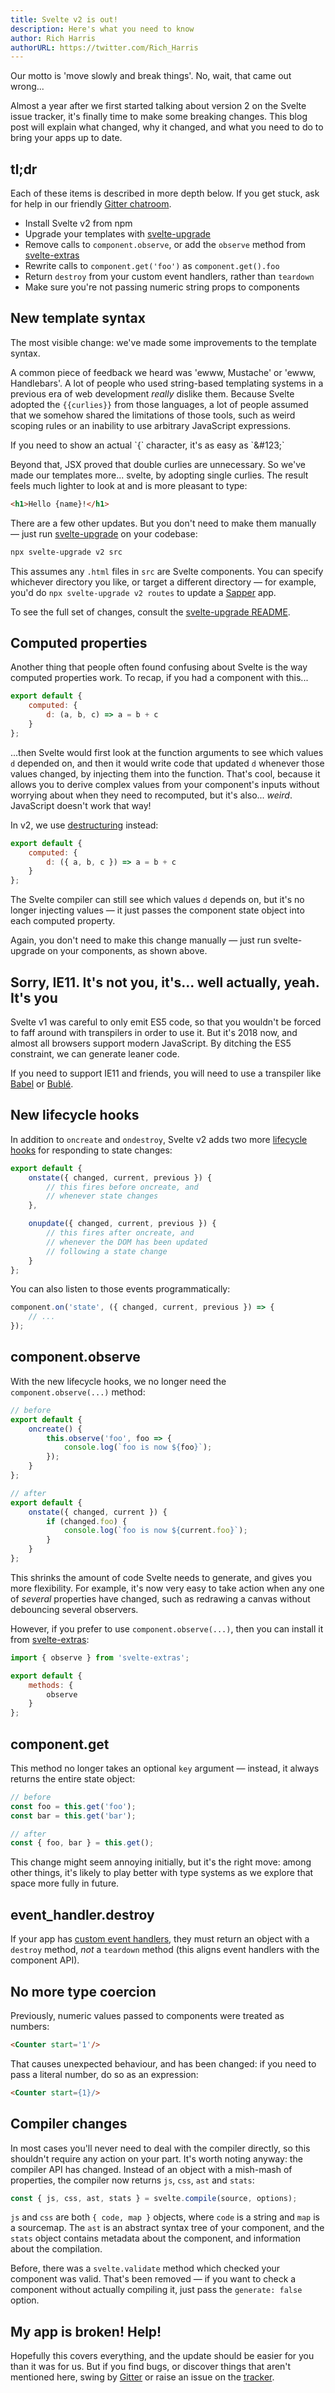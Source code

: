 ```yaml
---
title: Svelte v2 is out!
description: Here's what you need to know
author: Rich Harris
authorURL: https://twitter.com/Rich_Harris
---
```


<aside>Our motto is 'move slowly and break things'. No, wait, that came out wrong...</aside>

Almost a year after we first started talking about version 2 on the Svelte issue tracker, it's finally time to make some breaking changes. This blog post will explain what changed, why it changed, and what you need to do to bring your apps up to date.


## tl;dr

Each of these items is described in more depth below. If you get stuck, ask for help in our friendly [Gitter chatroom](https://gitter.im/sveltejs/svelte).

- Install Svelte v2 from npm
- Upgrade your templates with [svelte-upgrade](https://github.com/sveltejs/svelte-upgrade)
- Remove calls to `component.observe`, or add the `observe` method from [svelte-extras](https://github.com/sveltejs/svelte-extras)
- Rewrite calls to `component.get('foo')` as `component.get().foo`
- Return `destroy` from your custom event handlers, rather than `teardown`
- Make sure you're not passing numeric string props to components


## New template syntax

The most visible change: we've made some improvements to the template syntax.

A common piece of feedback we heard was 'ewww, Mustache' or 'ewww, Handlebars'. A lot of people who used string-based templating systems in a previous era of web development *really* dislike them. Because Svelte adopted the `{{curlies}}` from those languages, a lot of people assumed that we somehow shared the limitations of those tools, such as weird scoping rules or an inability to use arbitrary JavaScript expressions.

<aside>If you need to show an actual `{` character, it's as easy as `&amp;#123;`</aside>

Beyond that, JSX proved that double curlies are unnecessary. So we've made our templates more... svelte, by adopting single curlies. The result feels much lighter to look at and is more pleasant to type:

```html
<h1>Hello {name}!</h1>
```

There are a few other updates. But you don't need to make them manually — just run [svelte-upgrade](https://github.com/sveltejs/svelte-upgrade) on your codebase:

```bash
npx svelte-upgrade v2 src
```

This assumes any `.html` files in `src` are Svelte components. You can specify whichever directory you like, or target a different directory — for example, you'd do `npx svelte-upgrade v2 routes` to update a [Sapper](https://sapper.svelte.technology) app.

To see the full set of changes, consult the [svelte-upgrade README](https://github.com/sveltejs/svelte-upgrade#svelte-v2-syntax-changes).


## Computed properties

Another thing that people often found confusing about Svelte is the way computed properties work. To recap, if you had a component with this...

```js
export default {
	computed: {
		d: (a, b, c) => a = b + c
	}
};
```

...then Svelte would first look at the function arguments to see which values `d` depended on, and then it would write code that updated `d` whenever those values changed, by injecting them into the function. That's cool, because it allows you to derive complex values from your component's inputs without worrying about when they need to recomputed, but it's also... *weird*. JavaScript doesn't work that way!

In v2, we use [destructuring](http://www.jstips.co/en/javascript/use-destructuring-in-function-parameters/) instead:

```js
export default {
	computed: {
		d: ({ a, b, c }) => a = b + c
	}
};
```

The Svelte compiler can still see which values `d` depends on, but it's no longer injecting values — it just passes the component state object into each computed property.

Again, you don't need to make this change manually — just run svelte-upgrade on your components, as shown above.


## Sorry, IE11. It's not you, it's... well actually, yeah. It's you

Svelte v1 was careful to only emit ES5 code, so that you wouldn't be forced to faff around with transpilers in order to use it. But it's 2018 now, and almost all browsers support modern JavaScript. By ditching the ES5 constraint, we can generate leaner code.

If you need to support IE11 and friends, you will need to use a transpiler like [Babel](http://babeljs.io/repl) or [Bublé](http://buble.surge.sh/).


## New lifecycle hooks

In addition to `oncreate` and `ondestroy`, Svelte v2 adds two more [lifecycle hooks](https://v2.svelte.dev/guide#lifecycle-hooks) for responding to state changes:

```js
export default {
	onstate({ changed, current, previous }) {
		// this fires before oncreate, and
		// whenever state changes
	},

	onupdate({ changed, current, previous }) {
		// this fires after oncreate, and
		// whenever the DOM has been updated
		// following a state change
	}
};
```

You can also listen to those events programmatically:

```js
component.on('state', ({ changed, current, previous }) => {
	// ...
});
```


## component.observe

With the new lifecycle hooks, we no longer need the `component.observe(...)` method:

```js
// before
export default {
	oncreate() {
		this.observe('foo', foo => {
			console.log(`foo is now ${foo}`);
		});
	}
};

// after
export default {
	onstate({ changed, current }) {
		if (changed.foo) {
			console.log(`foo is now ${current.foo}`);
		}
	}
};
```

This shrinks the amount of code Svelte needs to generate, and gives you more flexibility. For example, it's now very easy to take action when any one of *several* properties have changed, such as redrawing a canvas without debouncing several observers.

However, if you prefer to use `component.observe(...)`, then you can install it from [svelte-extras](https://github.com/sveltejs/svelte-extras):

```js
import { observe } from 'svelte-extras';

export default {
	methods: {
		observe
	}
};
```


## component.get

This method no longer takes an optional `key` argument — instead, it always returns the entire state object:

```js
// before
const foo = this.get('foo');
const bar = this.get('bar');

// after
const { foo, bar } = this.get();
```

This change might seem annoying initially, but it's the right move: among other things, it's likely to play better with type systems as we explore that space more fully in future.


## event_handler.destroy

If your app has [custom event handlers](https://v2.svelte.dev/guide#custom-event-handlers), they must return an object with a `destroy` method, *not* a `teardown` method (this aligns event handlers with the component API).


## No more type coercion

Previously, numeric values passed to components were treated as numbers:

```html
<Counter start='1'/>
```

That causes unexpected behaviour, and has been changed: if you need to pass a literal number, do so as an expression:

```html
<Counter start={1}/>
```


## Compiler changes

In most cases you'll never need to deal with the compiler directly, so this shouldn't require any action on your part. It's worth noting anyway: the compiler API has changed. Instead of an object with a mish-mash of properties, the compiler now returns `js`, `css`, `ast` and `stats`:

```js
const { js, css, ast, stats } = svelte.compile(source, options);
```

`js` and `css` are both `{ code, map }` objects, where `code` is a string and `map` is a sourcemap. The `ast` is an abstract syntax tree of your component, and the `stats` object contains metadata about the component, and information about the compilation.

Before, there was a `svelte.validate` method which checked your component was valid. That's been removed — if you want to check a component without actually compiling it, just pass the `generate: false` option.


## My app is broken! Help!

Hopefully this covers everything, and the update should be easier for you than it was for us. But if you find bugs, or discover things that aren't mentioned here, swing by [Gitter](https://gitter.im/sveltejs/svelte) or raise an issue on the [tracker](https://github.com/sveltejs/svelte/issues).
